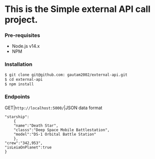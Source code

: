 # This is the Simple external API call project.

### Pre-requisites

- Node.js v14.x
- NPM

### Installation

```bash
$ git clone git@github.com: gautam2002/external-api.git
$ cd external-api
$ npm install
```

### Endpoints

GET|`http://localhost:5000/`|JSON data format

```{
"starship":
    {
    "name":"Death Star",
    "classs":"Deep Space Mobile Battlestation",
    "model":"DS-1 Orbital Battle Station"
    },
"crew":"342,953",
"isLeiaOnPlanet":true
}
```
